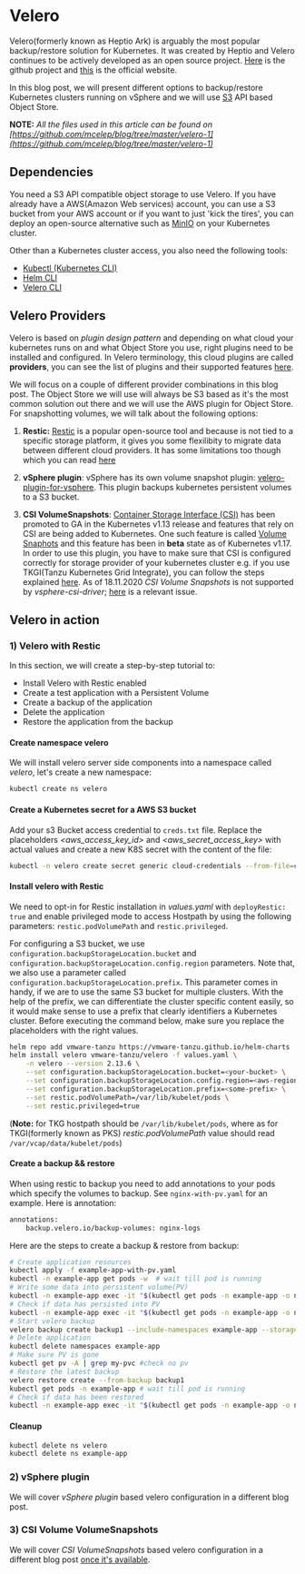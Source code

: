 # Velero


Velero(formerly known as Heptio Ark) is arguably the most popular backup/restore solution for Kubernetes. It was created by Heptio and Velero continues to be actively developed as an open source project. [Here](https://github.com/vmware-tanzu/velero) is the github project and [this](https://velero.io/) is the official website.

In this blog post, we will present different options to backup/restore Kubernetes clusters running on vSphere and we will use [S3](https://docs.aws.amazon.com/AmazonS3/latest/API/Welcome.html) API based Object Store.

**NOTE:** *All the files used in this article can be found on [https://github.com/mcelep/blog/tree/master/velero-1](https://github.com/mcelep/blog/tree/master/velero-1)*

## Dependencies
You need a S3 API compatible object storage to use Velero. If you have already have a AWS(Amazon Web services) account, you can use a S3 bucket from your AWS account or if you want to just 'kick the tires', you can deploy an open-source alternative such as [MinIO](https://github.com/minio/minio) on your Kubernetes cluster.

Other than a Kubernetes cluster access, you also need the following tools:

- [Kubectl (Kubernetes CLI)](https://kubernetes.io/docs/tasks/tools/install-kubectl/)
- [Helm CLI](https://helm.sh/docs/intro/install/)
- [Velero CLI](https://github.com/vmware-tanzu/velero/releases/latest)

## Velero Providers

Velero is based on *plugin design pattern* and depending on what cloud your kubernetes runs on and what Object Store you use, right plugins need to be installed and configured. In Velero terminology, this cloud plugins are called **providers**, you can see the list of plugins and their supported features [here](https://velero.io/docs/main/supported-providers/).

We will focus on a couple of different provider combinations in this blog post. The Object Store we will use will always be S3 based as it's the most common solution out there and we will use the AWS plugin for Object Store. For snapshotting volumes, we will talk about the following options: 
1. **Restic:**  [Restic](https://github.com/restic/restic) is a popular open-source tool and because is not tied to a specific storage platform, it gives you some flexilibity to migrate data between different cloud providers. It has some limitations too though which you can read [here](https://velero.io/docs/main/restic/#limitations)


1. **vSphere plugin**: vSphere has its own volume snapshot plugin: [velero-plugin-for-vsphere](https://github.com/vmware-tanzu/velero-plugin-for-vsphere). This plugin backups kubernetes persistent volumes to a S3 bucket.

1. **CSI VolumeSnapshots**:  [Container Storage Interface (CSI)](https://github.com/container-storage-interface/spec/blob/master/spec.md) has been promoted to GA in the Kubernetes v1.13 release and features that rely on CSI are being added to Kubernetes. One such feature is called [Volume Snaphots](https://kubernetes.io/docs/concepts/storage/volume-snapshots/) and this feature has been in **beta** state as of Kubernetes v1.17. In order to use this plugin, you have to make sure that CSI is configured correctly for storage provider of your kubernetes cluster e.g. if you use TKGI(Tanzu Kubernetes Grid Integrate), you can follow the steps explained [here](https://docs.pivotal.io/tkgi/1-9/vsphere-cns.html). As of 18.11.2020 *CSI Volume Snapshots* is not supported by *vsphere-csi-driver*; [here](https://github.com/kubernetes-sigs/vsphere-csi-driver/issues/228) is a relevant issue.


## Velero in action

### 1) Velero with Restic

In this section, we will create a step-by-step tutorial to:

- Install Velero with Restic enabled
- Create a test application with a Persistent Volume
- Create a backup of the application
- Delete the application
- Restore the application from the backup

#### Create namespace velero
We will install velero server side components into a namespace called *velero*, let's create a new namespace:
```bash
kubectl create ns velero
```

#### Create a Kubernetes secret for a AWS S3 bucket

Add your s3 Bucket access credential to `creds.txt` file. Replace the placeholders *<aws_access_key_id>* and *<aws_secret_access_key>* with actual values and create a new K8S secret with the content of the file:

```bash
kubectl -n velero create secret generic cloud-credentials --from-file=cloud=creds.txt
```

#### Install velero with Restic

We  need to opt-in for Restic installation in *values.yaml* with ```deployRestic: true``` and enable privileged mode to access Hostpath by using the following parameters: ```restic.podVolumePath``` and ```restic.privileged```.

For configuring a S3 bucket, we use ```configuration.backupStorageLocation.bucket``` and ```configuration.backupStorageLocation.config.region``` parameters. Note that, we also use a parameter called ```configuration.backupStorageLocation.prefix```. This parameter comes in handy, if we are to use the same S3 bucket for multiple clusters. With the help of the prefix, we can differentiate the cluster specific content easily, so it would make sense to use a prefix that clearly identifiers a Kubernetes cluster. Before executing the command below, make sure you replace the placeholders with the right values.

```bash
helm repo add vmware-tanzu https://vmware-tanzu.github.io/helm-charts
helm install velero vmware-tanzu/velero -f values.yaml \
    -n velero --version 2.13.6 \
    --set configuration.backupStorageLocation.bucket=<your-bucket> \
    --set configuration.backupStorageLocation.config.region=<aws-region> \
    --set configuration.backupStorageLocation.prefix=<some-prefix> \
    --set restic.podVolumePath=/var/lib/kubelet/pods \
    --set restic.privileged=true
```
(**Note:** for TKG hostpath should be ```/var/lib/kubelet/pods```, where as for TKGI(formerly known as PKS) *restic.podVolumePath* value should read ```/var/vcap/data/kubelet/pods```)

#### Create a backup && restore

When using restic to backup you need to add annotations to your pods which specify the volumes to backup. See `nginx-with-pv.yaml` for an example. Here is annotation:

```txt
annotations:
    backup.velero.io/backup-volumes: nginx-logs
```

Here are the steps to create a backup & restore from backup:

```bash
# Create application resources
kubectl apply -f example-app-with-pv.yaml
kubectl -n example-app get pods -w  # wait till pod is running
# Write some data into persistent volume(PV)
kubectl -n example-app exec -it "$(kubectl get pods -n example-app -o name)" --  bash -c "echo 'I persisted' > /opt/my-pvc/hi.txt"
# Check if data has persisted into PV
kubectl -n example-app exec -it "$(kubectl get pods -n example-app -o name)"  --  bash -c "cat /opt/my-pvc/hi.txt"
# Start velero backup
velero backup create backup1 --include-namespaces example-app --storage-location aws  --snapshot-volumes
# Delete application
kubectl delete namespaces example-app
# Make sure PV is gone
kubectl get pv -A | grep my-pvc #check no pv
# Restore the latest backup
velero restore create --from-backup backup1
kubectl get pods -n example-app # wait till pod is running
# Check if data has been restored
kubectl -n example-app exec -it "$(kubectl get pods -n example-app -o name)"   --  bash -c "cat /opt/my-pvc/hi.txt" 
```

#### Cleanup

```bash
kubectl delete ns velero
kubectl delete ns example-app
```
### 2) vSphere plugin

We will cover *vSphere plugin* based velero configuration in a different blog post.

### 3) CSI Volume VolumeSnapshots

We will cover *CSI VolumeSnapshots* based velero configuration in a different blog post [once it's available](https://github.com/kubernetes-sigs/vsphere-csi-driver/issues/228).
